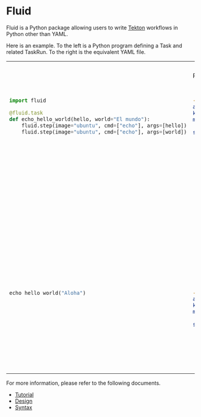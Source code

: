 # Fluid

Fluid is a Python package allowing users to write [Tekton](https://github.com/tektoncd/pipeline) workflows in Python other than YAML.

Here is an example.  To the left is a Python program defining a Task and related TaskRun.  To the right is the equivalent YAML file.

<table><th><td>
    
Python/Fluid

</td><td>

Tekton YAML

</td></th><tr><td valign=top>

```python
import fluid

@fluid.task
def echo_hello_world(hello, world="El mundo"):
    fluid.step(image="ubuntu", cmd=["echo"], args=[hello])
    fluid.step(image="ubuntu", cmd=["echo"], args=[world])
```

</td><td valign=top>

```yaml
---
apiVersion: tekton.dev/v1alpha1
kind: Task
metadata:
  name: echo-hello-world
spec:
  inputs:
    params:
    - description: ''
      name: hello
      type: string
    - default: El mundo
      description: ''
      name: world
      type: string
  steps:
  - args:
    - $(inputs.params.hello)
    command:
    - echo
    image: ubuntu
    name: example-py-12
  - args:
    - $(inputs.params.world)
    command:
    - echo
    image: ubuntu
    name: example-py-13
```

</td></tr><tr><td valign=top>

```python
echo_hello_world("Aloha")
```

</td><td valign=top>

```yaml
---
apiVersion: tekton.dev/v1alpha1
kind: TaskRun
metadata:
  name: echo-hello-world-run
spec:
  inputs:
    params:
    - name: hello
      value: Aloha
  taskRef:
    name: echo_hello_world
```

</td></tr></table>

For more information, please refer to the following documents.

- [Tutorial](doc/tutorial.md)
- [Design](doc/design.md)
- [Syntax](doc/syntax.md)
